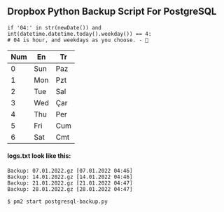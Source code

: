 ## Dropbox Python Backup Script For PostgreSQL

    if '04:' in str(newDate()) and int(datetime.datetime.today().weekday()) == 4:
    # 04 is hour, and weekdays as you choose. - 👋

| Num | En  | Tr |
| -- | ---- | --- |
| 0  | Sun  | Paz |
| 1  | Mon  | Pzt |
| 2  | Tue  | Sal |
| 3  | Wed  | Çar |
| 4  | Thu  | Per |
| 5  | Fri  | Cum |
| 6  | Sat  | Cmt |
  
#### logs.txt look like this:

    Backup: 07.01.2022.gz [07.01.2022 04:46]
    Backup: 14.01.2022.gz [14.01.2022 04:46]
    Backup: 21.01.2022.gz [21.01.2022 04:47]
    Backup: 28.01.2022.gz [28.01.2022 04:47]

`$ pm2 start postgresql-backup.py`
